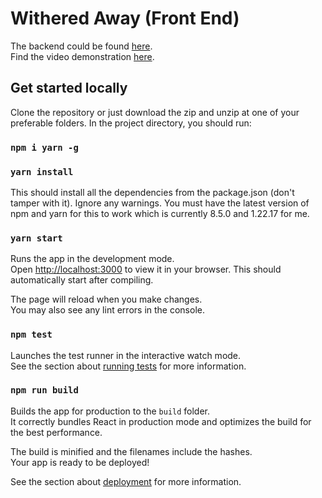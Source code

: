# Withered Away (Front End)

The backend could be found [here](https://github.com/niananto/withered-away-back).  
Find the video demonstration [here](https://youtu.be/2lR1TBinnHY).

## Get started locally

Clone the repository or just download the zip and unzip at one of your preferable folders. In the project directory, you should run:

### `npm i yarn -g`
### `yarn install`

This should install all the dependencies from the package.json (don't tamper with it). Ignore any warnings. You must have the latest version of npm and yarn for this to work which is currently 8.5.0 and 1.22.17 for me.

### `yarn start`

Runs the app in the development mode.\
Open [http://localhost:3000](http://localhost:3000) to view it in your browser. This should automatically start after compiling.

The page will reload when you make changes.\
You may also see any lint errors in the console.

### `npm test`

Launches the test runner in the interactive watch mode.\
See the section about [running tests](https://facebook.github.io/create-react-app/docs/running-tests) for more information.

### `npm run build`

Builds the app for production to the `build` folder.\
It correctly bundles React in production mode and optimizes the build for the best performance.

The build is minified and the filenames include the hashes.\
Your app is ready to be deployed!

See the section about [deployment](https://facebook.github.io/create-react-app/docs/deployment) for more information.
